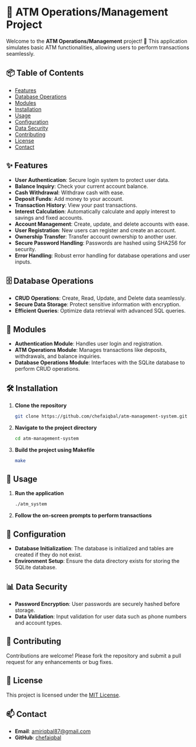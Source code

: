 # 🏧 ATM Operations/Management Project

Welcome to the **ATM Operations/Management** project! 🚀 This application simulates basic ATM functionalities, allowing users to perform transactions seamlessly.

## 📦 Table of Contents
- [Features](#features)
- [Database Operations](#database-operations)
- [Modules](#modules)
- [Installation](#installation)
- [Usage](#usage)
- [Configuration](#configuration)
- [Data Security](#data-security)
- [Contributing](#contributing)
- [License](#license)
- [Contact](#contact)

## ✨ Features
- **User Authentication**: Secure login system to protect user data.
- **Balance Inquiry**: Check your current account balance.
- **Cash Withdrawal**: Withdraw cash with ease.
- **Deposit Funds**: Add money to your account.
- **Transaction History**: View your past transactions.
- **Interest Calculation**: Automatically calculate and apply interest to savings and fixed accounts.
- **Account Management**: Create, update, and delete accounts with ease.
- **User Registration**: New users can register and create an account.
- **Ownership Transfer**: Transfer account ownership to another user.
- **Secure Password Handling**: Passwords are hashed using SHA256 for security.
- **Error Handling**: Robust error handling for database operations and user inputs.

## 🗄 Database Operations
- **CRUD Operations**: Create, Read, Update, and Delete data seamlessly.
- **Secure Data Storage**: Protect sensitive information with encryption.
- **Efficient Queries**: Optimize data retrieval with advanced SQL queries.

## 🧩 Modules
- **Authentication Module**: Handles user login and registration.
- **ATM Operations Module**: Manages transactions like deposits, withdrawals, and balance inquiries.
- **Database Operations Module**: Interfaces with the SQLite database to perform CRUD operations.

## 🛠 Installation
1. **Clone the repository**
   ```bash
   git clone https://github.com/chefaiqbal/atm-management-system.git
   ```
2. **Navigate to the project directory**
   ```bash
   cd atm-management-system
   ```
3. **Build the project using Makefile**
   ```bash
   make
   ```

## 🚀 Usage
1. **Run the application**
   ```bash
   ./atm_system
   ```
2. **Follow the on-screen prompts to perform transactions**

## 🔧 Configuration
- **Database Initialization**: The database is initialized and tables are created if they do not exist.
- **Environment Setup**: Ensure the data directory exists for storing the SQLite database.

## 📊 Data Security
- **Password Encryption**: User passwords are securely hashed before storage.
- **Data Validation**: Input validation for user data such as phone numbers and account types.

## 🤝 Contributing
Contributions are welcome! Please fork the repository and submit a pull request for any enhancements or bug fixes.

## 📄 License
This project is licensed under the [MIT License](LICENSE).

## 📫 Contact
- **Email**: amiriqbal87@gmail.com
- **GitHub**: [chefaiqbal](https://github.com/chefaiqbal)
